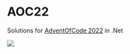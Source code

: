 # AOC22
Solutions for [AdventOfCode 2022](https://adventofcode.com/) in .Net


![](https://img.shields.io/badge/stars%20⭐-8-yellow)
